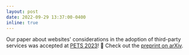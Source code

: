```yaml
---
layout: post
date: 2022-09-29 13:37:00-0400
inline: true
---
```


Our paper about websites' considerations in the adoption of third-party services was accepted at [PETS 2023](https://petsymposium.org/2023/)! 🎉 Check out the [preprint on arXiv](https://arxiv.org/abs/2203.11387).

